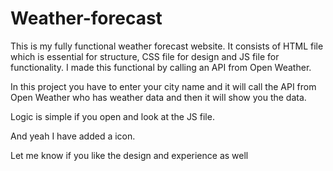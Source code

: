 # Weather-forecast
This is my fully functional weather forecast website. It consists of HTML file which is essential for structure, CSS file for design and JS file for functionality.
I made this functional by calling an API from Open Weather.

In this project you have to enter your city name and it will call the API from Open Weather who has weather data and then it will show you the data.

Logic is simple if you open and look at the JS file.

And yeah I have added a icon.

Let me know if you like the design and experience as well
